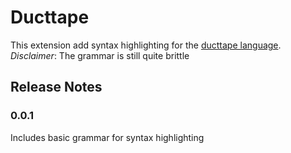 # Ducttape

This extension add syntax highlighting for the [ducttape language](https://github.com/jhclark/ducttape).
*Disclaimer*: The grammar is still quite brittle
## Release Notes

### 0.0.1

Includes basic grammar for syntax highlighting